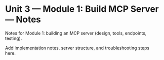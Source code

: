 # Unit 3 — Module 1: Build MCP Server — Notes

Notes for Module 1: building an MCP server (design, tools, endpoints, testing).

Add implementation notes, server structure, and troubleshooting steps here.
